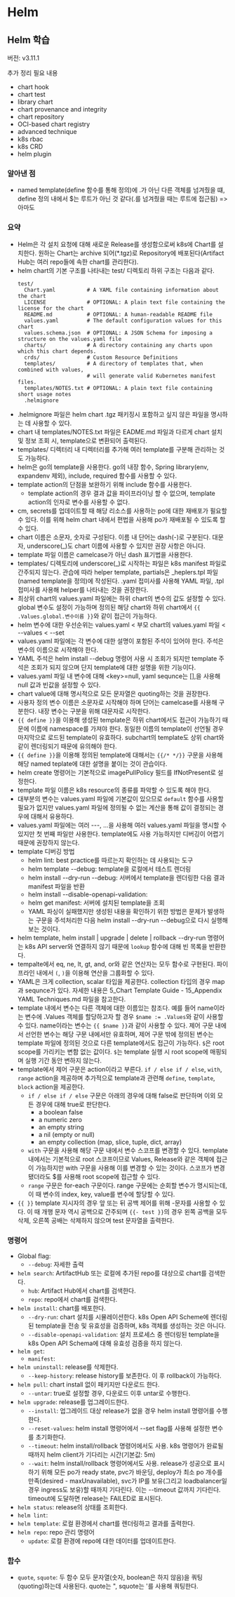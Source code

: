 # Helm
## Helm 학습
버전: v3.11.1

추가 정리 필요 내용

- chart hook
- chart test
- library chart
- chart provenance and integrity
- chart repository
- OCI-based chart registry
- advanced technique
- k8s rbac
- k8s CRD
- helm plugin

### 알아낸 점
- named template(define 함수를 통해 정의)에 .가 아닌 다른 객체를 넘겨줬을 떄, define 정의 내에서 $는 루트가 아닌 것 같다(.를 넘겨줬을 때는 루트에 접근됨) => 아마도 

### 요약
- Helm은 각 설치 요청에 대해 새로운 Release를 생성함으로써 k8s에 Chart를 설치한다. 원하는 Chart는 archive 되어(*.tgz)로 Repository에 배포된다(Artifact Hub는 여러 repo들에 속한 chart를 관리한다).
- helm chart의 기본 구조를 나타내는 test/ 디렉토리 하위 구조는 다음과 같다.
    ```
    test/
      Chart.yaml          # A YAML file containing information about the chart
      LICENSE             # OPTIONAL: A plain text file containing the license for the chart
      README.md           # OPTIONAL: A human-readable README file
      values.yaml         # The default configuration values for this chart
      values.schema.json  # OPTIONAL: A JSON Schema for imposing a structure on the values.yaml file
      charts/             # A directory containing any charts upon which this chart depends.
      crds/               # Custom Resource Definitions
      templates/          # A directory of templates that, when combined with values,
                          # will generate valid Kubernetes manifest files.
      templates/NOTES.txt # OPTIONAL: A plain text file containing short usage notes
      .helmignore
    ```
- .helmignore 파일은 helm chart .tgz 패키징시 포함하고 싶지 않은 파일을 명시하는 데 사용할 수 있다.
- chart 내 templates/NOTES.txt 파일은 EADME.md 파일과 다르게 chart 설치 및 정보 조회 시, template으로 변환되어 출력된다.
- templates/ 디렉터리 내 디렉터리를 추가해 여러 template를 구분해 관리하는 것도 가능하다.
- helm은 go의 template을 사용한다. go의 내장 함수, Spring library(env, expandenv 제외), include, required 함수를 사용할 수 있다.
- template action의 단점을 보완하기 위해 include 함수를 사용한다.
    - template action의 경우 결과 값을 파이프라이닝 할 수 없으며, template action의 인자로 변수를 사용할 수 없다.
- cm, secrets를 업데이트할 때 해당 리소스를 사용하는 po에 대한 재배포가 필요할 수 있다. 이를 위해 helm chart 내에서 편법을 사용해 po가 재배포될 수 있도록 할 수 있다.
- chart 이름은 소문자, 숫자로 구성된다. 이름 내 단어는 dash(-)로 구분된다. 대문자, underscore(_)도 chart 이름에 사용할 수 있지만 권장 사항은 아니다.
- template 파일 이름은 camelcase가 아닌 dash 표기법을 사용한다.
- templates/ 디렉토리에 underscore(_)로 시작하는 파일은 k8s manifest 파일로 간주되지 않는다. 관습에 따라 helper template, partials은 _heplers.tpl 파일(named template을 정의)에 작성된다. .yaml 접미사를 사용해 YAML 파일, .tpl 접미사를 사용해 helper를 나타내는 것을 권장한다.
- 최상위 chart의 values.yaml 파일에는 하위 chart의 변수의 값도 설정할 수 있다. global 변수도 설정이 가능하며 정의된 해당 chart와 하위 chart에서 `{{ .Values.global.변수이름 }}`와 같이 접근이 가능하다.
- helm 변수에 대한 우선순위는 values.yaml < 부모 chart의 values.yaml 파일 < --values < --set
- values.yaml 파일에는 각 변수에 대한 설명이 포함된 주석이 있어야 한다. 주석은 변수의 이름으로 시작해야 한다.
- YAML 주석은 helm install --debug 명령어 사용 시 조회가 되지만 template 주석은 조회가 되지 않으며 단지 template에 대한 설명을 위한 기능이다.
- values.yaml 파일 내 변수에 대해 \<key\>=null, yaml sequnce는 [],을 사용해 null 값과 빈값을 설정할 수 있다.
- chart value에 대해 명시적으로 모든 문자열은 quoting하는 것을 권장한다.
- 사용자 정의 변수 이름은 소문자로 시작해야 하며 단어는 camelcase를 사용해 구분한다. 내장 변수는 구분을 위해 대문자로 시작한다.
- `{{ define }}`을 이용해 생성된 template은 하위 chart에서도 접근이 가능하기 때문에 이름에 namespace를 가져야 한다. 동일한 이름의 template이 선언될 경우 마지막으로 로드된 template이 유효하다. subchart의 template도 상위 chart와 같이 렌더링되기 때문에 유의해야 한다.
- `{{ define }}`을 이용해 정의된 template에 대해서는 `{{/* */}}` 구문을 사용해 해당 named teplate에 대한 설명을 붙이는 것이 관습이다.
- helm create 명령어는 기본적으로 imagePullPolicy 필드를 IfNotPresent로 설정한다.
- template 파일 이름은 k8s resource의 종류를 파악할 수 있도록 해야 한다.
- 대부분의 변수는 values.yaml 파일에 기본값이 있으므로 `default` 함수를 사용할 필요가 없지만 values.yaml 파일에 정의될 수 없는 계산을 통해 값이 결정되는 경우에 대해서 유용하다.
- values.yaml 파일에는 여러 ---, ...을 사용해 여러 values.yaml 파일을 명시할 수 있지만 첫 번째 파일만 사용한다. template에도 사용 가능하지만 디버깅이 어렵기 때문에 권장하지 않는다.
- template 디버깅 방법
    - helm lint: best practice를 따르는지 확인하는 데 사용되는 도구
    - helm template --debug: template을 로컬에서 테스트 렌더링
    - helm install --dry-run --debug: 서버에서 template을 렌더링한 다음 결과 manifest 파일을 반환
    - helm install --disable-openapi-validation:
    - helm get manifest: 서버에 설치된 template을 조회
    - YAML 파싱이 실패했지만 생성된 내용을 확인하기 위한 방법은 문제가 발생하는 구문을 주석처리한 다음 helm install --dry-run --debug으로 다시 실행해보는 것이다.
- helm template, helm install | upgrade | delete | rollback --dry-run 명령어는 k8s API server와 연결하지 않기 때문에 `lookup` 함수에 대해 빈 목록을 반환한다.
- tempalte에서 eq, ne, lt, gt, and, or와 같은 연산자는 모두 함수로 구현된다. 파이프라인 내에서 `(`, `)`을 이용해 연산을 그룹화할 수 있다.
- YAML은 크게 collection, scalar 타입을 제공한다. collection 타입의 경우 map과 sequnce가 있다. 자세한 내용은 5_Chart Template Guide - 15_Appendix YAML Techniques.md 파일을 참고한다.
- template 내에서 변수는 다른 객체에 대한 이름있는 참조다. 예를 들어 name이라는 변수에 .Values 객체를 할당하고자 할 경우 `$name := .Values`와 같이 사용할 수 있다. name이라는 변수는 `{{ $name }}`과 같이 사용할 수 있다. 제어 구문 내에서 선언한 변수는 해당 구문 내에서만 유효하며, 제어 구문 밖에 정의된 변수는 template 파일에 정의된 것으로 다른 template에서도 접근이 가능하다. `$`은 root scope를 가리키는 변함 없는 값이다. `$`는 template 실행 시 root scope에 매핑되며 실행 기간 동안 변하지 않는다.
- template에서 제어 구문은 action이라고 부른다. `if / else if / else`, `with`, `range` action을 제공하며 추가적으로 template과 관련해 `define`, `template`, `block` action을 제공한다.
    - `if / else if / else` 구문은 아래의 경우에 대해 false로 판단하며 이외 모든 경우에 대해 true로 판단한다.
        - a boolean false
        - a numeric zero
        - an empty string
        - a nil (empty or null)
        - an empty collection (map, slice, tuple, dict, array)
    - `with` 구문을 사용해 해당 구문 내에서 변수 스코프를 변경할 수 있다. template 내에서는 기본적으로 root 스코프이므로 Values, Release와 같은 객체에 접근이 가능하지만 with 구문을 사용해 이를 변경할 수 있는 것이다. 스코프가 변경됐더라도 $를 사용해 root scope에 접근할 수 있다.
    - `range` 구문은 for-each 구문이다. range 구문에는 순회할 변수가 명시되는데, 이 때 변수의 index, key, value를 변수에 할당할 수 있다.
- `{{ }}` template 지시자의 경우 앞 또는 뒤  공백 제어를 위해 -문자를 사용할 수 있다. 이 때 개행 문자 역시 공백으로 간주되며 `{{- test }}`의 경우 왼쪽 공백을 모두 삭제, 오른쪽 공배는 삭제하지 않으며 test 문자열을 출력한다.

    
### 명령어
- Global flag:
    - `--debug`: 자세한 출력
- `helm search`: ArtifactHub 또는 로컬에 추가된 repo를 대상으로 chart를 검색한다.
    - `hub`: Artifact Hub에서 chart를 검색한다.
    - `repo`: repo에서 chart를 검색한다.
- `helm install`: chart를 배포한다.
    - `--dry-run`: chart 설치를 시뮬레이션한다. k8s Open API Scheme에 렌더링된 template을 전송 및 유효성을 검증하며, k8s 객체를 생성하는 것은 아니다.
    - `--disable-openapi-validation`: 설치 프로세스 중 렌더링된 template을 k8s Open API Schema에 대해 유효성 검증을 하지 않는다.
- `helm get`:
    - `manifest`:
- `helm uninstall`: release를 삭제한다.
    - `--keep-history`: release history를 보존한다. 이 후 rollback이 가능하다.
- `helm pull`: chart install 없이 패키지만 다운로드 한다.
    - `--untar`: true로 설정할 경우, 다운로드 이후 untar로 수행한다.
- `helm upgrade`: release를 업그레이드한다.
    - `--install`: 업그레이드 대상 release가 없을 경우 helm install 명령어를 수행한다.
    - `--reset-values`: helm install 명령어에서 --set flag를 사용해 설정한 변수를 초기화한다.
    - `--timeout`: helm install/rollback 명령어에서도 사용. k8s 명령어가 완료될 때까지 helm client가 기다리는 시간(기본값: 5m)
    - `--wait`: helm install/rollback 명령어에서도 사용. release가 성공으로 표시하기 위해 모든 po가 ready state, pvc가 바운딩, deploy가 최소 po 개수를 만족(desired - maxUnavailable), svc가 IP를 보유(그리고 loadbalancer일 경우 ingress도 보유)할 때까지 기다린다. 이는 --timeout 값까지 기다린다. timeout에 도달하면 release는 FAILED로 표시된다.
- `helm status`: release의 상태를 조회한다.
- `helm lint`: 
- `helm template`: 로컬 환경에서 chart를 렌더링하고 결과를 출력한다.
- `helm repo`: repo 관리 명령어
    - `update`: 로컬 환경에 repo에 대한 데이터를 업데이트한다.

### 함수
- `quote`, `squote`: 두 함수 모두 문자열(숫자, boolean은 하지 않음)을 쿼팅(quoting)하는데 사용된다. quote는 ", squote는 '를 사용해 쿼팅한다. 